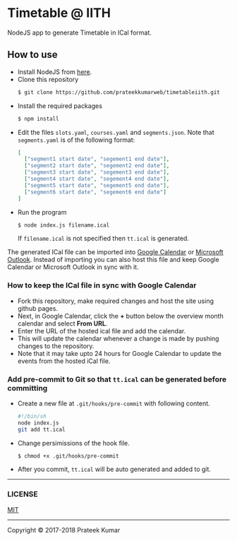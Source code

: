 # Timetable @ IITH

NodeJS app to generate Timetable in ICal format.

## How to use

* Install NodeJS from [here](https://nodejs.org/en/download/).
* Clone this repository
  ```sh
  $ git clone https://github.com/prateekkumarweb/timetableiith.git
  ```
* Install the required packages
  ```sh
  $ npm install
  ```
* Edit the files `slots.yaml`, `courses.yaml` and `segments.json`.
  Note that `segments.yaml` is of the following format:
  ```json
  [
    ["segment1 start date", "segement1 end date"],
    ["segment2 start date", "segement2 end date"],
    ["segment3 start date", "segement3 end date"],
    ["segment4 start date", "segement4 end date"],
    ["segment5 start date", "segement5 end date"],
    ["segment6 start date", "segement6 end date"]
  ]
  ```
* Run the program
  ```sh
  $ node index.js filename.ical
  ```
  If `filename.ical` is not specified then `tt.ical` is generated.

The generated ICal file can be imported into [Google Calendar](https://support.google.com/calendar/answer/37118?hl=en) or [Microsoft Outlook](https://support.office.com/en-us/article/Import-or-subscribe-to-a-calendar-in-Outlook-com-cff1429c-5af6-41ec-a5b4-74f2c278e98c). Instead of importing you can also host this file and keep Google Calendar or Microsoft Outlook in sync with it.

### How to keep the ICal file in sync with Google Calendar

* Fork this repository, make required changes and host the site using github pages.
* Next, in Google Calendar, click the **+** button below the overview month calendar and select **From URL**.
* Enter the URL of the hosted ical file and add the calendar.
* This will update the calendar whenever a change is made by pushing changes to the repository.
* Note that it may take upto 24 hours for Google Calendar to update the events from the hosted iCal file.


### Add pre-commit to Git so that `tt.ical` can be generated before committing

* Create a new file at `.git/hooks/pre-commit` with following content.
  ```sh
  #!/bin/sh
  node index.js
  git add tt.ical
  ```
* Change persimissions of the hook file.
  ```sh
  $ chmod +x .git/hooks/pre-commit
  ```
* After you commit, `tt.ical` will be auto generated and added to git.

---
### LICENSE

[MIT](https://github.com/prateekkumarweb/timetableiith/blob/master/LICENSE)

---
Copyright &copy; 2017-2018 Prateek Kumar
